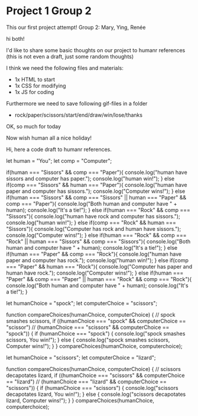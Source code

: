 # Project 1 Group 2
 This our first project attempt!
 Group 2: Mary, Ying, Renée 

hi both!

I'd like to share some basic thoughts on our  project to humanr references
(this is not even a draft, just some random thoughts)

I think we need the following files and materials:
- 1x HTML to start
- 1x CSS for modifying
- 1x JS for coding

Furthermore we need to save following gif-files in a folder 
- rock/paper/scissors/start/end/draw/win/lose/thanks

OK, so much for today

Now wish human all a nice holiday!


Hi, here a code draft to humanr references.


let human = "You";
let comp = "Computer";

if(human === "Sissors" && comp === "Paper"){
    console.log("human have sissors and computer has paper.");
    console.log("human win!");
} else if(comp === "Sissors" && human === "Paper"){
    console.log("human have paper and computer has sissors.");
    console.log("Computer wins!");
} else if(human === "Sissors" && comp === "Sissors" || human === "Paper" && comp === "Paper"){
    console.log("Both human and computer have " + human);
    console.log("It's a tie!");
} else if(human === "Rock" && comp === "Sissors"){
    console.log("human have rock and computer has sissors.");
    console.log("human win!");
} else if(comp === "Rock" && human === "Sissors"){
    console.log("Computer has rock and human have sissors.");
    console.log("Computer wins!");
} else if(human === "Rock" && comp === "Rock" || human === "Sissors" && comp === "Sissors"){
    console.log("Both human and computer have " + human);
    console.log("It's a tie!");
} else if(human === "Paper" && comp === "Rock"){
    console.log("human have paper and computer has rock.");
    console.log("human win!");
} else if(comp === "Paper" && human === "Rock"){
    console.log("Computer has paper and human have rock.");
    console.log("Computer wins!");
} else if(human === "Paper" && comp === "Paper" || human === "Rock" && comp === "Rock"){
    console.log("Both human and computer have " + human);
    console.log("It's a tie!");
} 

let humanChoice = "spock";
let computerChoice = "scissors";

function compareChoices(humanChoice, computerChoice) {
    // spock smashes scissors,
    if ((humanChoice === "spock" && computerChoice == "scissor")
        // (humanChoice === "scissors" && computerChoice == "spock")) {
        if (humanChoice === "spock") {
        console.log("spock smashes scissors, You win!");
    } else {
        console.log("spock smashes scissors, Computer wins!");
    }
}
compareChoices(humanChoice, computerchoice);


let humanChoice = "scissors";
let computerChoice = "lizard";

function compareChoices(humanChoice, computerChoice) {
    // scissors decapotates lizard,
    if ((humanChoice === "scissors" && computerChoice == "lizard")
        // (humanChoice === "lizard" && computerChoice == "scissors")) {
        if (humanChoice === "scissors") {
        console.log("scissors decapotates lizard, You win!");
    } else {
        console.log("scissors decapotates lizard, Computer wins!");
    }
}
compareChoices(humanChoice, computerchoice);
